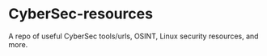 # CyberSec-resources
A repo of useful CyberSec tools/urls, OSINT, Linux security resources, and more.
